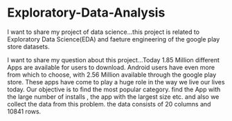 # Exploratory-Data-Analysis
I want to share my project of data science...this project is related to Exploratory Data Science(EDA) and faeture engineering of the google play store datasets.

I want to share my question about this project...Today 1.85 Million different Apps are available for users to download. Android users have even more from which to choose, with 2.56 Million available through the google play store. These apps have come to play a huge role in the way we live our lives today. Our objective is to find the most popular category. find the App with the large number of installs , the app with the largest size etc. and also we collect the data from this problem. the data consists of 20 columns and 10841 rows.
